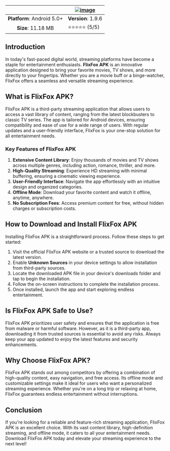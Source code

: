 ||[**![image](https://github.com/user-attachments/assets/e4be5d5d-6220-4069-a440-65c581247dd4)**](https://apkitech.com/flixfox/)  |
|:-------------------------------------------------:|-----------------------|
| **Platform**: Android 5.0+                       | **Version**: 1.9.6      |
| **Size**: 11.18 MB                                  | ⭐⭐⭐⭐⭐ (5/5) |

## Introduction
In today's fast-paced digital world, streaming platforms have become a staple for entertainment enthusiasts. **FlixFox APK** is an innovative application designed to bring your favorite movies, TV shows, and more directly to your fingertips. Whether you are a movie buff or a binge-watcher, FlixFox offers a seamless and versatile streaming experience.

## What is FlixFox APK?
FlixFox APK is a third-party streaming application that allows users to access a vast library of content, ranging from the latest blockbusters to classic TV series. The app is tailored for Android devices, ensuring compatibility and ease of use for a wide range of users. With regular updates and a user-friendly interface, FlixFox is your one-stop solution for all entertainment needs.

### Key Features of FlixFox APK
1. **Extensive Content Library**: Enjoy thousands of movies and TV shows across multiple genres, including action, romance, thriller, and more.
2. **High-Quality Streaming**: Experience HD streaming with minimal buffering, ensuring a cinematic viewing experience.
3. **User-Friendly Interface**: Navigate the app effortlessly with an intuitive design and organized categories.
4. **Offline Mode**: Download your favorite content and watch it offline, anytime, anywhere.
5. **No Subscription Fees**: Access premium content for free, without hidden charges or subscription costs.

## How to Download and Install FlixFox APK
Installing FlixFox APK is a straightforward process. Follow these steps to get started:
1. Visit the official FlixFox APK website or a trusted source to download the latest version.
2. Enable **Unknown Sources** in your device settings to allow installation from third-party sources.
3. Locate the downloaded APK file in your device's downloads folder and tap to begin the installation.
4. Follow the on-screen instructions to complete the installation process.
5. Once installed, launch the app and start exploring endless entertainment.

## Is FlixFox APK Safe to Use?
FlixFox APK prioritizes user safety and ensures that the application is free from malware or harmful software. However, as it is a third-party app, downloading it from trusted sources is essential to avoid any risks. Always keep your app updated to enjoy the latest features and security enhancements.

## Why Choose FlixFox APK?
FlixFox APK stands out among competitors by offering a combination of high-quality content, easy navigation, and free access. Its offline mode and customizable settings make it ideal for users who want a personalized streaming experience. Whether you're on a long trip or relaxing at home, FlixFox guarantees endless entertainment without interruptions.

## Conclusion
If you're looking for a reliable and feature-rich streaming application, FlixFox APK is an excellent choice. With its vast content library, high-definition streaming, and offline mode, it caters to all your entertainment needs. Download FlixFox APK today and elevate your streaming experience to the next level!
